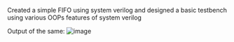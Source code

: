 Created a simple FIFO using system verilog and designed a basic testbench using various OOPs features of system verilog

Output of the same:
![image](https://github.com/user-attachments/assets/ef36ed94-7d86-4d32-b72c-1ec750e8b72d)
